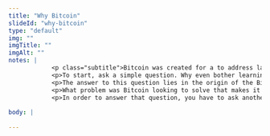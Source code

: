 ```yaml
--- 
title: "Why Bitcoin"
slideId: "why-bitcoin"
type: "default"
img: ""
imgTitle: ""
imgAlt: ""
notes: | 
            <p class="subtitle">Bitcoin was created for a to address lack of financial autonomy.</p>
            <p>To start, ask a simple question. Why even bother learning about Bitcoin, blockchains, and cryptocurrencies? </p>
            <p>The answer to this question lies in the origin of the Bitcoin network, the first blockchain.</p>
            <p>What problem was Bitcoin looking to solve that makes it unique? Why do you need Bitcoin to achieve this goal? </p>
            <p>In order to answer that question, you have to ask another question. Do you really have control over our own money? Do you have the ability to transact with those you want without any chance of censorship from banks, payment processors, or government entities?</p>
        
body: | 
        
---
```

